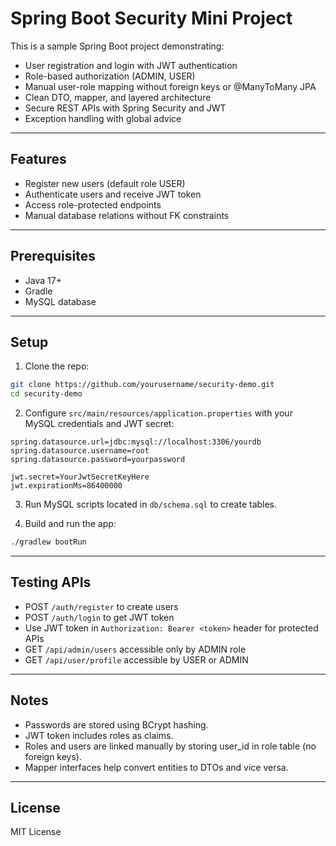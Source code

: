 # Spring Boot Security Mini Project

This is a sample Spring Boot project demonstrating:

- User registration and login with JWT authentication
- Role-based authorization (ADMIN, USER)
- Manual user-role mapping without foreign keys or @ManyToMany JPA
- Clean DTO, mapper, and layered architecture
- Secure REST APIs with Spring Security and JWT
- Exception handling with global advice

---

## Features

- Register new users (default role USER)
- Authenticate users and receive JWT token
- Access role-protected endpoints
- Manual database relations without FK constraints

---

## Prerequisites

- Java 17+
- Gradle
- MySQL database

---

## Setup

1. Clone the repo:

```bash
git clone https://github.com/yourusername/security-demo.git
cd security-demo
```

2. Configure `src/main/resources/application.properties` with your MySQL credentials and JWT secret:

```properties
spring.datasource.url=jdbc:mysql://localhost:3306/yourdb
spring.datasource.username=root
spring.datasource.password=yourpassword

jwt.secret=YourJwtSecretKeyHere
jwt.expirationMs=86400000
```

3. Run MySQL scripts located in `db/schema.sql` to create tables.

4. Build and run the app:

```bash
./gradlew bootRun
```

---

## Testing APIs

- POST `/auth/register` to create users
- POST `/auth/login` to get JWT token
- Use JWT token in `Authorization: Bearer <token>` header for protected APIs
- GET `/api/admin/users` accessible only by ADMIN role
- GET `/api/user/profile` accessible by USER or ADMIN

---

## Notes

- Passwords are stored using BCrypt hashing.
- JWT token includes roles as claims.
- Roles and users are linked manually by storing user_id in role table (no foreign keys).
- Mapper interfaces help convert entities to DTOs and vice versa.

---

## License

MIT License
